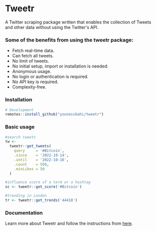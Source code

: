 # Tweetr

A Twitter scraping package written that enables the collection of Tweets and other data without using the Twitter's API.

### Some of the benefits from using the tweetr package:

- Fetch real-time data.
- Can fetch all tweets.
- No limit of tweets.
- No initial setup, import or installation is needed.
- Anonymous usage.
- No login or authentication is required.
- No API key is required.
- Complexity-free.


### Installation
```R 
# Development
remotes::install_github("younessbahi/tweetr")
``` 

### Basic usage

```R
#search tweets
tw <- 
  tweetr::get_tweets(
    query     = '#Bitcoin',
    .since    = '2022-10-14', 
    .until    = '2022-10-16',
    .count    = 500,
    .minLikes = 50
  )

#influence score of a term or a hashtag
sc <- tweetr::get_score('#Bitcoin')

#trending in London
tr <- tweetr::get_trends('44418')
```
### Documentation
Learn more about Tweetr and follow the instructions from [here](https://younessbahi.github.io/tweetr.docs/).